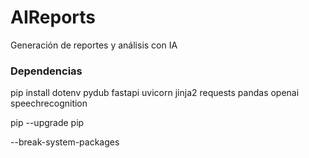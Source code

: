 # AIReports
 Generación de reportes y análisis con IA

### Dependencias

pip install dotenv pydub fastapi uvicorn jinja2 requests pandas openai speechrecognition

pip --upgrade pip  


--break-system-packages
